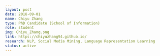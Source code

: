 ```yaml
---
layout: post
date: 2018-09-01
name: Chiyu Zhang
type: PhD Candidate (School of Information)
role: student
img: Chiyu_Zhang.png
link: https://chiyuzhang94.github.io/
research: NLP, Social Media Mining, Language Representation Learning
status: active
---
```

